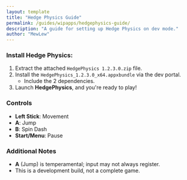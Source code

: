 ```yaml
---
layout: template
title: "Hedge Physics Guide"
permalink: /guides/wipapps/hedgephysics-guide/
description: "A guide for setting up Hedge Physics on dev mode."
author: "MewLew"
---
```


### Install Hedge Physics:
1. Extract the attached `HedgePhysics 1.2.3.0.zip` file.
2. Install the `HedgePhysics_1.2.3.0_x64.appxbundle` via the dev portal.
   - Include the 2 dependencies.
3. Launch **HedgePhysics**, and you're ready to play!  

### Controls  
- **Left Stick**: Movement  
- **A**: Jump  
- **B**: Spin Dash  
- **Start/Menu**: Pause

### Additional Notes  
- **A** (Jump) is temperamental; input may not always register.  
- This is a development build, not a complete game.
